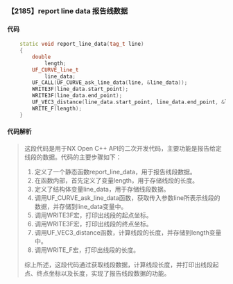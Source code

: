 ### 【2185】report line data 报告线数据

#### 代码

```cpp
    static void report_line_data(tag_t line)  
    {  
        double  
            length;  
        UF_CURVE_line_t  
            line_data;  
        UF_CALL(UF_CURVE_ask_line_data(line, &line_data));  
        WRITE3F(line_data.start_point);  
        WRITE3F(line_data.end_point);  
        UF_VEC3_distance(line_data.start_point, line_data.end_point, &length);  
        WRITE_F(length);  
    }

```

#### 代码解析

> 这段代码是用于NX Open C++ API的二次开发代码，主要功能是报告给定线段的数据。代码的主要步骤如下：
>
> 1. 定义了一个静态函数report_line_data，用于报告线段数据。
> 2. 在函数内部，首先定义了变量length，用于存储线段的长度。
> 3. 定义了结构体变量line_data，用于存储线段数据。
> 4. 调用UF_CURVE_ask_line_data函数，获取传入参数line所表示线段的数据，并存储到line_data变量中。
> 5. 调用WRITE3F宏，打印出线段的起点坐标。
> 6. 调用WRITE3F宏，打印出线段的终点坐标。
> 7. 调用UF_VEC3_distance函数，计算线段的长度，并存储到length变量中。
> 8. 调用WRITE_F宏，打印出线段的长度。
>
> 综上所述，这段代码通过获取线段数据，计算线段长度，并打印出线段起点、终点坐标以及长度，实现了报告线段数据的功能。
>

